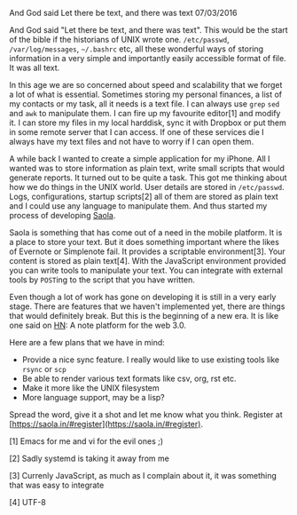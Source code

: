 And God said Let there be text, and there was text
07/03/2016

And God said "Let there be text, and there was text". This would be the start of the bible if the historians of UNIX wrote one. `/etc/passwd`, `/var/log/messages`, `~/.bashrc` etc, all these wonderful ways of storing information in a very simple and importantly easily accessible format of file. It was all text. 

In this age we are so concerned about speed and scalability that we forget a lot of what is essential. Sometimes storing my personal finances, a list of my contacts or my task, all it needs is a text file. I can always use `grep` `sed` and `awk` to manipulate them. I can fire up my favourite editor[1] and modify it. I can store my files in my local harddisk, sync it with Dropbox or put them in some remote server that I can access. If one of these services die I always have my text files and not have to worry if I can open them. 

A while back I wanted to create a simple application for my iPhone. All I wanted was to store information as plain text, write small scripts that would generate reports. It turned out to be quite a task. This got me thinking about how we do things in the UNIX world. User details are stored in `/etc/passwd`. Logs, configurations, startup scripts[2] all of them are stored as plain text and I could use any language to manipulate them. And thus started my process of developing [Saola](https://saola.in). 

Saola is something that has come out of a need in the mobile platform. It is a place to store your text. But it does something important where the likes of Evernote or Simplenote fail. It provides a scriptable environment[3]. Your content is stored as plain text[4]. With the JavaScript environment provided you can write tools to manipulate your text. You can integrate with external tools by `POST`ing to the script that you have written. 

Even though a lot of work has gone on developing it is still in a very early stage. There are features that we haven't implemented yet, there are things that would definitely break. But this is the beginning of a new era. It is like one said on [HN](https://news.ycombinator.com/item?id=10830587): A note platform for the web 3.0. 

Here are a few plans that we have in mind:
- Provide a nice sync feature. I really would like to use existing tools like `rsync` or `scp`
- Be able to render various text formats like csv, org, rst etc.
- Make it more like the UNIX filesystem
- More language support, may be a lisp?

Spread the word, give it a shot and let me know what you think. Register at [https://saola.in/#register](https://saola.in/#register).

[1] Emacs for me and vi for the evil ones ;) 

[2] Sadly systemd is taking it away from me

[3] Currenly JavaScript, as much as I complain about it, it was something that was easy to integrate

[4] UTF-8
 
